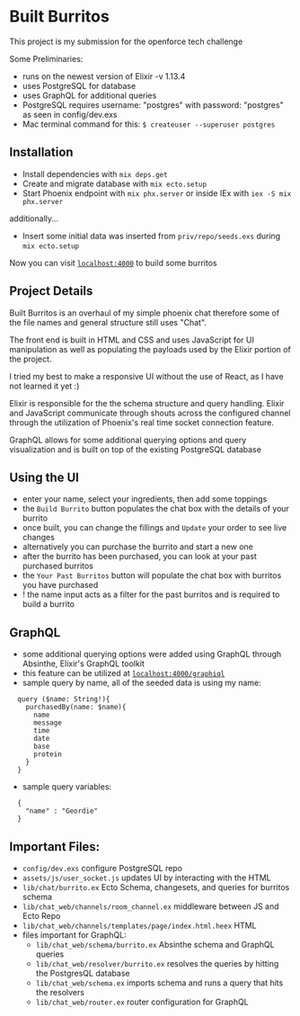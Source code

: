 # Built Burritos

This project is my submission for the openforce tech challenge

Some Preliminaries:

  * runs on the newest version of Elixir -v 1.13.4
  * uses PostgreSQL for database
  * uses GraphQL for additional queries
  * PostgreSQL requires username: "postgres" with password: "postgres" as seen in config/dev.exs
  * Mac terminal command for this: `$ createuser --superuser postgres`

## Installation

  * Install dependencies with `mix deps.get`
  * Create and migrate database with `mix ecto.setup`
  * Start Phoenix endpoint with `mix phx.server` or inside IEx with `iex -S mix phx.server`

  additionally...

  * Insert some initial data was inserted from `priv/repo/seeds.exs` during `mix ecto.setup`

Now you can visit [`localhost:4000`](http://localhost:4000) to build some burritos

## Project Details

Built Burritos is an overhaul of my simple phoenix chat therefore some of the file names and general structure still uses "Chat".

The front end is built in HTML and CSS and uses JavaScript for UI manipulation as well as populating the payloads used by the Elixir portion of the project.

I tried my best to make a responsive UI without the use of React, as I have not learned it yet :)

Elixir is responsible for the the schema structure and query handling. Elixir and JavaScript communicate through shouts across the configured channel through the utilization of Phoenix's real time socket connection feature.

GraphQL allows for some additional querying options and query visualization and is built on top of the existing PostgreSQL database

## Using the UI

  * enter your name, select your ingredients, then add some toppings
  * the `Build Burrito` button populates the chat box with the details of your burrito
  * once built, you can change the fillings and `Update` your order to see live changes
  * alternatively you can purchase the burrito and start a new one
  * after the burrito has been purchased, you can look at your past purchased burritos
  * the `Your Past Burritos` button will populate the chat box with burritos you have purchased
  * ! the name input acts as a filter for the past burritos and is required to build a burrito

## GraphQL

  * some additional querying options were added using GraphQL through Absinthe, Elixir's GraphQL toolkit
  * this feature can be utilized at [`localhost:4000/graphiql`](http://localhost:4000/graphiql)
  * sample query by name, all of the seeded data is using my name:
```
  query ($name: String!){
    purchasedBy(name: $name){
      name
      message
      time
      date
      base
      protein
    }
  }
```
* sample query variables:
```
  {
    "name" : "Geordie"
  }
```

## Important Files:
  * `config/dev.exs` configure PostgreSQL repo
  * `assets/js/user_socket.js` updates UI by interacting with the HTML
  * `lib/chat/burrito.ex` Ecto Schema, changesets, and queries for burritos schema
  * `lib/chat_web/channels/room_channel.ex` middleware between JS and Ecto Repo
  * `lib/chat_web/channels/templates/page/index.html.heex` HTML
  * files important for GraphQL:
    - `lib/chat_web/schema/burrito.ex` Absinthe schema and GraphQL queries
    - `lib/chat_web/resolver/burrito.ex` resolves the queries by hitting the PostgresQL database
    - `lib/chat_web/schema.ex` imports schema and runs a query that hits the resolvers
    - `lib/chat_web/router.ex` router configuration for GraphQL
